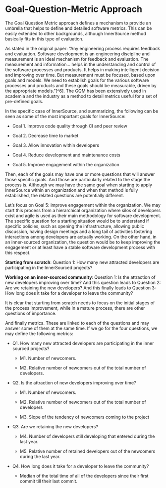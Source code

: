 Goal-Question-Metric Approach
=============================

The Goal Question Metric approach defines a mechanism to provide an
umbrella that helps to define and detailed software metrics. This can be
easily extended to other backgrounds, although InnerSource method
basically fits in this type of evaluation.

As stated in the original paper: “Any engineering process requires
feedback and evaluation. Software development is an engineering
discipline and measurement is an ideal mechanism for feedback and
evaluation. The measurement and information... helps in the
understanding and control of the software processes and products. It
helps in making intelligent decision and improving over time. But
measurement must be focused, based upon goals and models. We need to
establish goals for the various software processes and products and
these goals should be measurable, driven by the appropriate
models.”[^6]. The GQM has been extensively used in academia and the
industry as a method to detail metrics useful for a set of pre-defined
goals.

In the specific case of InnerSource, and summarizing, the following can
be seen as some of the most important goals for InnerSource:

-   Goal 1. Improve code quality through CI and peer review

-   Goal 2. Decrease time to market

-   Goal 3. Allow innovation within developers

-   Goal 4. Reduce development and maintenance costs

-   Goal 5. Improve engagement within the organization

Then, each of the goals may have one or more questions that will answer
those specific goals. And those are particularly related to the stage
the process is. Although we may have the same goal when starting to
apply InnerSource within an organization and when that method is fully
established, the related questions are potentially different.

Let’s focus on Goal 5: improve engagement within the organization. We
may start this process from a hierarchical organization where silos of
developers exist and agile is used as their main methodology for
software development. The specific question for a starting situation
would be to understand if specific policies, such as opening the
infrastructure, allowing public discussion, having design meetings and a
long tail of activities fostering interactions among developers are
actually working. On the other hand, in an inner-sourced organization,
the question would be to keep improving the engagement or at least have
a stable software development process with this respect.

**Starting from scratch**: Question 1: How many new attracted developers
are participating in the InnerSourced projects?

**Working on an inner-sourced community**: Question 1: Is the attraction
of new developers improving over time? And this question leads to
Question 2: Are we retaining the new developers? And this finally leads
to Question 3: How long does it take for a developer to leave the
community?

It is clear that starting from scratch needs to focus on the initial
stages of the process improvement, while in a mature process, there are
other questions of importance.

And finally metrics. These are linked to each of the questions and may
answer some of them at the same time. If we go for the four questions,
we may define the following metrics:

-   Q1. How many new attracted developers are participating in the inner
    sourced projects?

    -   M1. Number of newcomers.

    -   M2. Relative number of newcomers out of the total number of
        developers.

-   Q2. Is the attraction of new developers improving over time?

    -   M1. Number of newcomers.

    -   M2. Relative number of newcomers out of the total number of
        developers

    -   M3. Slope of the tendency of newcomers coming to the project

-   Q3. Are we retaining the new developers?

    -   M4. Number of developers still developing that entered during
        the last year.

    -   M5. Relative number of retained developers out of the newcomers
        during the last year.

-   Q4. How long does it take for a developer to leave the community?

    -   Median of the total time of all of the developers since their
        first commit till their last commit.
